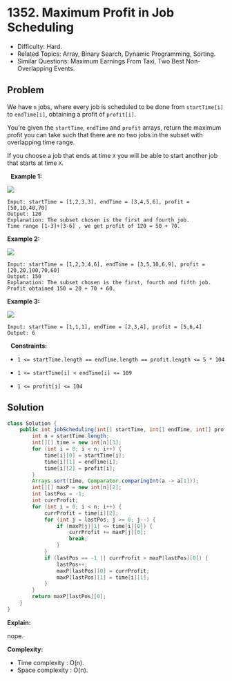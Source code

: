 # 1352. Maximum Profit in Job Scheduling

- Difficulty: Hard.
- Related Topics: Array, Binary Search, Dynamic Programming, Sorting.
- Similar Questions: Maximum Earnings From Taxi, Two Best Non-Overlapping Events.

## Problem

We have ```n``` jobs, where every job is scheduled to be done from ```startTime[i]``` to ```endTime[i]```, obtaining a profit of ```profit[i]```.

You're given the ```startTime```, ```endTime``` and ```profit``` arrays, return the maximum profit you can take such that there are no two jobs in the subset with overlapping time range.

If you choose a job that ends at time ```X``` you will be able to start another job that starts at time ```X```.

 
**Example 1:**


![](https://assets.leetcode.com/uploads/2019/10/10/sample1_1584.png)


```
Input: startTime = [1,2,3,3], endTime = [3,4,5,6], profit = [50,10,40,70]
Output: 120
Explanation: The subset chosen is the first and fourth job. 
Time range [1-3]+[3-6] , we get profit of 120 = 50 + 70.
```

**Example 2:**


![](https://assets.leetcode.com/uploads/2019/10/10/sample22_1584.png)


```
Input: startTime = [1,2,3,4,6], endTime = [3,5,10,6,9], profit = [20,20,100,70,60]
Output: 150
Explanation: The subset chosen is the first, fourth and fifth job. 
Profit obtained 150 = 20 + 70 + 60.
```

**Example 3:**


![](https://assets.leetcode.com/uploads/2019/10/10/sample3_1584.png)


```
Input: startTime = [1,1,1], endTime = [2,3,4], profit = [5,6,4]
Output: 6
```

 
**Constraints:**


	
- ```1 <= startTime.length == endTime.length == profit.length <= 5 * 104```
	
- ```1 <= startTime[i] < endTime[i] <= 109```
	
- ```1 <= profit[i] <= 104```



## Solution

```java
class Solution {
    public int jobScheduling(int[] startTime, int[] endTime, int[] profit) {
        int n = startTime.length;
        int[][] time = new int[n][3];
        for (int i = 0; i < n; i++) {
            time[i][0] = startTime[i];
            time[i][1] = endTime[i];
            time[i][2] = profit[i];
        }
        Arrays.sort(time, Comparator.comparingInt(a -> a[1]));
        int[][] maxP = new int[n][2];
        int lastPos = -1;
        int currProfit;
        for (int i = 0; i < n; i++) {
            currProfit = time[i][2];
            for (int j = lastPos; j >= 0; j--) {
                if (maxP[j][1] <= time[i][0]) {
                    currProfit += maxP[j][0];
                    break;
                }
            }
            if (lastPos == -1 || currProfit > maxP[lastPos][0]) {
                lastPos++;
                maxP[lastPos][0] = currProfit;
                maxP[lastPos][1] = time[i][1];
            }
        }
        return maxP[lastPos][0];
    }
}
```

**Explain:**

nope.

**Complexity:**

* Time complexity : O(n).
* Space complexity : O(n).
